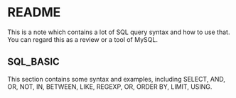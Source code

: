 # README

This is a note which contains a lot of SQL query syntax and how to use that. You can regard this as a review or a tool of MySQL.

## SQL_BASIC
This section contains some syntax and examples, including SELECT, AND, OR, NOT, IN, BETWEEN, LIKE, REGEXP, OR, ORDER BY, LIMIT, USING.
